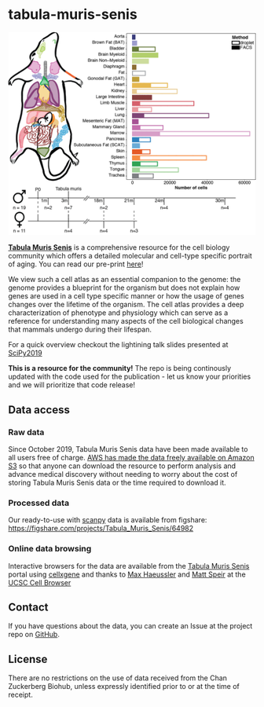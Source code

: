 # tabula-muris-senis

![overview](overview.png)

[**Tabula Muris Senis**](https://tabula-muris-senis.ds.czbiohub.org/) is a comprehensive resource for the cell biology community which offers a detailed molecular and cell-type specific portrait of aging. You can read our pre-print [here](https://www.biorxiv.org/content/10.1101/661728v2)!

We view such a cell atlas as an essential companion to the genome: the genome provides a blueprint for the organism but does not explain how genes are used in a cell type specific manner or how the usage of genes changes over the lifetime of the organism. The cell atlas provides a deep characterization of phenotype and physiology which can serve as a reference for understanding many aspects of the cell biological changes that mammals undergo during their lifespan.

For a quick overview checkout the lightining talk slides presented at [SciPy2019](https://github.com/scipy-conference/scipy_proceedings/blob/2019/presentations/lightning/aopisco/20190710_AOPisco_TabulaMurisSenis.pdf)

**This is a resource for the community!** The repo is being continously updated with the code used for the publication - let us know your priorities and we will prioritize that code release!

## Data access

### Raw data
Since October 2019, Tabula Muris Senis data have been made available to all users free of charge. [AWS has made the data freely available on Amazon S3](https://s3.console.aws.amazon.com/s3/buckets/czb-tabula-muris-senis/) so that anyone can download the resource to perform analysis and advance medical discovery without needing to worry about the cost of storing Tabula Muris Senis data or the time required to download it.

### Processed data
Our ready-to-use with [scanpy](https://scanpy.readthedocs.io) data is available from figshare: https://figshare.com/projects/Tabula_Muris_Senis/64982

### Online data browsing
Interactive browsers for the data are available from the [Tabula Muris Senis](https://tabula-muris-senis.ds.czbiohub.org) portal using [cellxgene](https://github.com/chanzuckerberg/cellxgene) and thanks to [Max Haeussler](https://github.com/maximilianh) and [Matt Speir](https://github.com/matthewspeir) at the [UCSC Cell Browser](https://cells.ucsc.edu/?ds=tabula-muris-senis) 


<!--- ## How to cite this dataset--->

<!---If you find the Tabula Muris Senis data useful for your research please cite our [publication](https://www.nature.com/articles/s41586-018-0590-4)--->

## Contact
If you have questions about the data, you can create an Issue at the project repo on [GitHub](https://github.com/czbiohub/tabula-muris-senis).

## License
There are no restrictions on the use of data received from the Chan Zuckerberg Biohub, unless expressly identified prior to or at the time of receipt.
